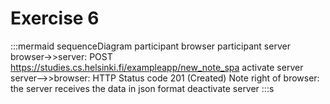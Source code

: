 # Exercise 6
:::mermaid
sequenceDiagram
    participant browser
    participant server
    browser->>server: POST https://studies.cs.helsinki.fi/exampleapp/new_note_spa
    activate server
    server-->>browser: HTTP Status code 201 (Created)
    Note right of browser: the server receives the data in json format
    deactivate server
:::s